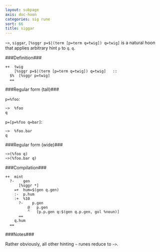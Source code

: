```yaml
---
layout: subpage
axis: doc-hoon
categories: sig rune
sort: 66
title: siggar
---
```




`~>`, `siggar`, `[%sggr p=$|(term [p=term q=twig]) q=twig]` is a
natural hoon that applies arbitrary hint `p` to `q`.
`q`.

###Definition###

    ++  twig  
        [%sggr p=$|(term [p=term q=twig]) q=twig]   ::
      $%  [%sggr p=twig]
      ==

###Regular form (tall)###
    
`p=%foo`:
  
    ~>  %foo
    q

`p=[p=%foo q=bar]`:

    ~>  %foo.bar
    q

###Regular form (wide)###

    ~>(%foo q)
    ~>(%foo.bar q)

###Compilation###
    
    ++  mint
      ?-    gen
          [%sggr *]
        =+  hum=$(gen q.gen)
        :-  p.hum
        :+  %10
          ?-    p.gen
              @   p.gen
              ^   [p.p.gen q:$(gen q.p.gen, gol %noun)]
          ==
        q.hum
      ==

###Notes###

Rather obviously, all other hinting `~` runes reduce to `~>`.
